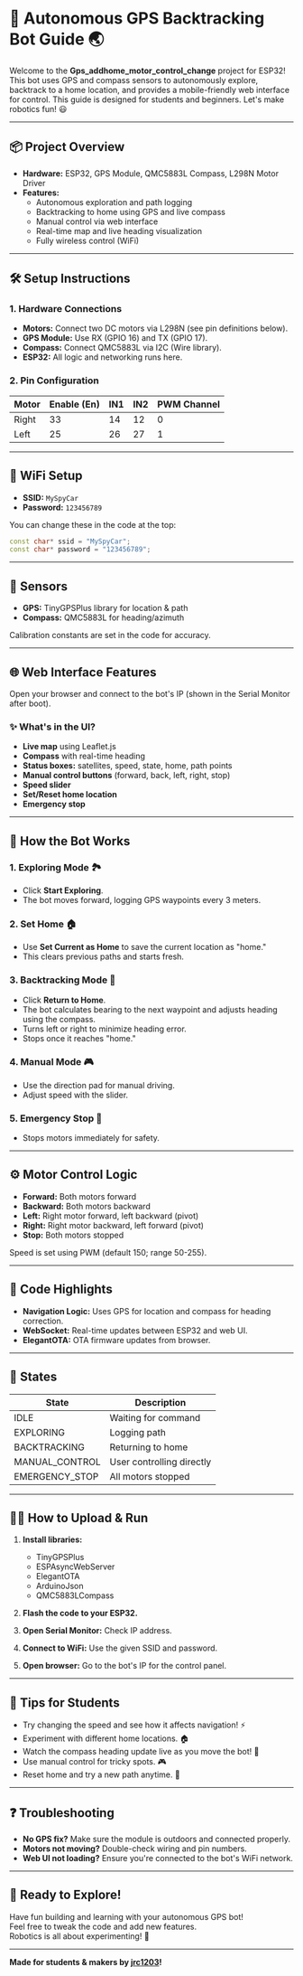 # 🚗 Autonomous GPS Backtracking Bot Guide 🌏

Welcome to the **Gps_addhome_motor_control_change** project for ESP32! This bot uses GPS and compass sensors to autonomously explore, backtrack to a home location, and provides a mobile-friendly web interface for control. This guide is designed for students and beginners. Let's make robotics fun! 😃

---

## 📦 **Project Overview**

- **Hardware:** ESP32, GPS Module, QMC5883L Compass, L298N Motor Driver
- **Features:**
  - Autonomous exploration and path logging
  - Backtracking to home using GPS and live compass
  - Manual control via web interface
  - Real-time map and live heading visualization
  - Fully wireless control (WiFi)

---

## 🛠️ **Setup Instructions**

### 1. **Hardware Connections**

- **Motors:** Connect two DC motors via L298N (see pin definitions below).
- **GPS Module:** Use RX (GPIO 16) and TX (GPIO 17).
- **Compass:** Connect QMC5883L via I2C (Wire library).
- **ESP32:** All logic and networking runs here.

### 2. **Pin Configuration**

| Motor   | Enable (En) | IN1 | IN2 | PWM Channel |
|---------|-------------|-----|-----|-------------|
| Right   | 33          | 14  | 12  | 0           |
| Left    | 25          | 26  | 27  | 1           |

---

## 📡 **WiFi Setup**

- **SSID:** `MySpyCar`
- **Password:** `123456789`

You can change these in the code at the top:
```cpp
const char* ssid = "MySpyCar";
const char* password = "123456789";
```
---

## 🧭 **Sensors**

- **GPS:** TinyGPSPlus library for location & path
- **Compass:** QMC5883L for heading/azimuth

Calibration constants are set in the code for accuracy.

---

## 🌐 **Web Interface Features**

Open your browser and connect to the bot's IP (shown in the Serial Monitor after boot).

### ✨ **What's in the UI?**
- **Live map** using Leaflet.js
- **Compass** with real-time heading
- **Status boxes:** satellites, speed, state, home, path points
- **Manual control buttons** (forward, back, left, right, stop)
- **Speed slider**
- **Set/Reset home location**
- **Emergency stop**

---

## 🤖 **How the Bot Works**

### 1. **Exploring Mode** 🏞️
- Click **Start Exploring**.
- The bot moves forward, logging GPS waypoints every 3 meters.

### 2. **Set Home** 🏠
- Use **Set Current as Home** to save the current location as "home."
- This clears previous paths and starts fresh.

### 3. **Backtracking Mode** 🧭
- Click **Return to Home**.
- The bot calculates bearing to the next waypoint and adjusts heading using the compass.
- Turns left or right to minimize heading error.
- Stops once it reaches "home."

### 4. **Manual Mode** 🎮
- Use the direction pad for manual driving.
- Adjust speed with the slider.

### 5. **Emergency Stop** 🛑
- Stops motors immediately for safety.

---

## ⚙️ **Motor Control Logic**

- **Forward:** Both motors forward
- **Backward:** Both motors backward
- **Left:** Right motor forward, left backward (pivot)
- **Right:** Right motor backward, left forward (pivot)
- **Stop:** Both motors stopped

Speed is set using PWM (default 150; range 50-255).

---

## 📝 **Code Highlights**

- **Navigation Logic:** Uses GPS for location and compass for heading correction.
- **WebSocket:** Real-time updates between ESP32 and web UI.
- **ElegantOTA:** OTA firmware updates from browser.

---

## 🚦 **States**

| State            | Description                       |
|------------------|-----------------------------------|
| IDLE             | Waiting for command               |
| EXPLORING        | Logging path                      |
| BACKTRACKING     | Returning to home                 |
| MANUAL_CONTROL   | User controlling directly         |
| EMERGENCY_STOP   | All motors stopped                |

---

## 🧑‍💻 **How to Upload & Run**

1. **Install libraries:**
   - TinyGPSPlus
   - ESPAsyncWebServer
   - ElegantOTA
   - ArduinoJson
   - QMC5883LCompass

2. **Flash the code to your ESP32.**

3. **Open Serial Monitor:** Check IP address.

4. **Connect to WiFi:** Use the given SSID and password.

5. **Open browser:** Go to the bot's IP for the control panel.

---

## 🌟 **Tips for Students**

- Try changing the speed and see how it affects navigation! ⚡
- Experiment with different home locations. 🏠
- Watch the compass heading update live as you move the bot! 🧭
- Use manual control for tricky spots. 🎮
- Reset home and try a new path anytime. 🔄

---

## ❓ **Troubleshooting**

- **No GPS fix?** Make sure the module is outdoors and connected properly.
- **Motors not moving?** Double-check wiring and pin numbers.
- **Web UI not loading?** Ensure you're connected to the bot's WiFi network.

---

## 🚀 **Ready to Explore!**

Have fun building and learning with your autonomous GPS bot!  
Feel free to tweak the code and add new features.  
Robotics is all about experimenting! 🤩

---
**Made for students & makers by [jrc1203](https://github.com/jrc1203)!**
